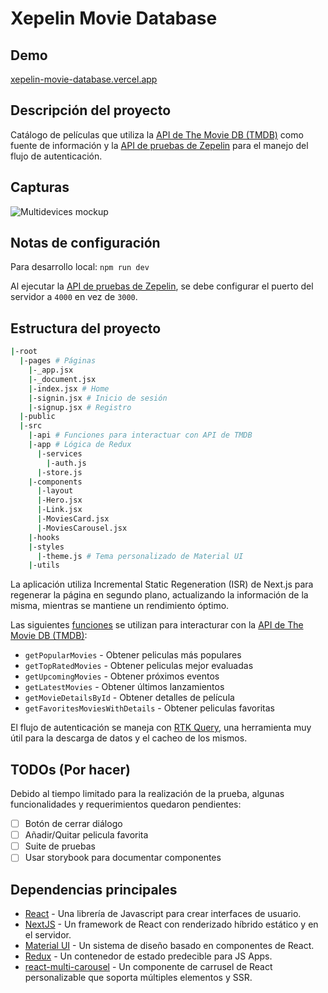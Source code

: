 # Xepelin Movie Database

## Demo

[xepelin-movie-database.vercel.app](https://xepelin-movie-database.vercel.app/)

## Descripción del proyecto

Catálogo de películas que utiliza la [API de The Movie DB (TMDB)](https://www.themoviedb.org/documentation/api) como fuente de información y la [API de pruebas de Zepelin](https://github.com/xepelinapp/xepelin-test-front-api) para el manejo del flujo de autenticación.

## Capturas

![Multidevices mockup](https://user-images.githubusercontent.com/4708484/137650774-c125bd8a-eb7d-4ec8-b175-73f52a74bdfc.png)

## Notas de configuración

Para desarrollo local: `npm run dev`

Al ejecutar la [API de pruebas de Zepelin](https://github.com/xepelinapp/xepelin-test-front-api), se debe configurar el puerto del servidor a `4000` en vez de `3000`.

## Estructura del proyecto

```bash
|-root
  |-pages # Páginas
    |-_app.jsx
    |-_document.jsx
    |-index.jsx # Home
    |-signin.jsx # Inicio de sesión
    |-signup.jsx # Registro
  |-public
  |-src
    |-api # Funciones para interactuar con API de TMDB
    |-app # Lógica de Redux
      |-services
        |-auth.js
      |-store.js
    |-components
      |-layout
      |-Hero.jsx
      |-Link.jsx
      |-MoviesCard.jsx
      |-MoviesCarousel.jsx
    |-hooks
    |-styles
      |-theme.js # Tema personalizado de Material UI
    |-utils
```

La aplicación utiliza Incremental Static Regeneration (ISR) de Next.js para regenerar la página en segundo plano, actualizando la información de la misma, mientras se mantiene un rendimiento óptimo.

Las siguientes [funciones](src/api/index.js) se utilizan para interacturar con la [API de The Movie DB (TMDB)](https://www.themoviedb.org/documentation/api):

- `getPopularMovies` - Obtener peliculas más populares
- `getTopRatedMovies` - Obtener peliculas mejor evaluadas
- `getUpcomingMovies` - Obtener próximos eventos
- `getLatestMovies` - Obtener últimos lanzamientos
- `getMovieDetailsById` - Obtener detalles de película
- `getFavoritesMoviesWithDetails` - Obtener peliculas favoritas

El flujo de autenticación se maneja con [RTK Query](https://redux-toolkit.js.org/rtk-query/overview), una herramienta muy útil para la descarga de datos y el cacheo de los mismos.

## TODOs (Por hacer)

Debido al tiempo limitado para la realización de la prueba, algunas funcionalidades y requerimientos quedaron pendientes:

- [ ] Botón de cerrar diálogo
- [ ] Añadir/Quitar pelicula favorita
- [ ] Suite de pruebas
- [ ] Usar storybook para documentar componentes

## Dependencias principales

- [React](https://reactjs.org/) - Una librería de Javascript para crear interfaces de usuario.
- [NextJS](https://nextjs.org/) - Un framework de React con renderizado híbrido estático y en el servidor.
- [Material UI](https://material-ui.com/) - Un sistema de diseño basado en componentes de React.
- [Redux](https://redux.js.org/) - Un contenedor de estado predecible para JS Apps.
- [react-multi-carousel](https://github.com/YIZHUANG/react-multi-carousel) - Un componente de carrusel de React personalizable que soporta múltiples elementos y SSR.
